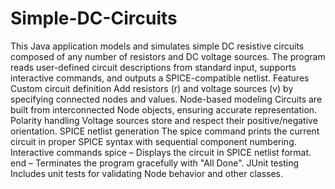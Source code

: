 # Simple-DC-Circuits
This Java application models and simulates simple DC resistive circuits composed of any number of resistors and DC voltage sources. The program reads user-defined circuit descriptions from standard input, supports interactive commands, and outputs a SPICE-compatible netlist.
Features
Custom circuit definition
Add resistors (r) and voltage sources (v) by specifying connected nodes and values.
Node-based modeling
Circuits are built from interconnected Node objects, ensuring accurate representation.
Polarity handling
Voltage sources store and respect their positive/negative orientation.
SPICE netlist generation
The spice command prints the current circuit in proper SPICE syntax with sequential component numbering.
Interactive commands
spice – Displays the circuit in SPICE netlist format.
end – Terminates the program gracefully with "All Done".
JUnit testing
Includes unit tests for validating Node behavior and other classes.
